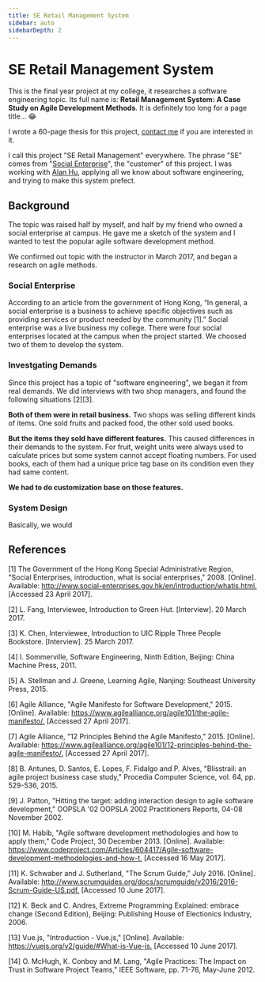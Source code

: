 ```yaml
---
title: SE Retail Management System
sidebar: auto
sidebarDepth: 2
---
```


# SE Retail Management System

This is the final year project at my college, it researches a software engineering topic. Its full name is: **Retail Management System: A Case Study on Agile Development Methods**. It is definitely too long for a page title... :joy:

I wrote a 60-page thesis for this project, [contact me](mailto:billzhonggz@outlook.com) if you are interested in it.

I call this project "SE Retail Management" everywhere. The phrase "SE" comes from "[Social Enterprise](#social-enterprise)", the "customer" of this project. I was working with [Alan Hu](https://github.com/HuBeichen1), applying all we know about software engineering, and trying to make this system prefect.

## Background

The topic was raised half by myself, and half by my friend who owned a social enterprise at campus. He gave me a sketch of the system and I wanted to test the popular agile software development method.

We confirmed out topic with the instructor in March 2017, and began a research on agile methods.

### Social Enterprise

According to an article from the government of Hong Kong, “In general, a social enterprise is a business to achieve specific objectives such as providing services or product needed by the community [1].” Social enterprise was a live business my college. There were four social enterprises located at the campus when the project started. We choosed two of them to develop the system.

### Investgating Demands

Since this project has a topic of "software engineering", we began it from real demands. We did interviews with two shop managers, and found the following situations [2][3].

**Both of them were in retail business.** Two shops was selling different kinds of items. One sold fruits and packed food, the other sold used books.

**But the items they sold have different features.** This caused differences in their demands to the system. For fruit, weight units were always used to calculate prices but some system cannot accept floating numbers. For used books, each of them had a unique price tag base on its condition even they had same content.

**We had to do customization base on those features.**

### System Design

Basically, we would 

## References

[1] The Government of the Hong Kong Special Administrative Region, "Social Enterprises, introduction, what is social enterprises," 2008. [Online]. Available: <http://www.social-enterprises.gov.hk/en/introduction/whatis.html.> [Accessed 23 April 2017].

[2] L. Fang, Interviewee, Introduction to Green Hut. [Interview]. 20 March 2017.

[3] K. Chen, Interviewee, Introduction to UIC Ripple Three People Bookstore. [Interview]. 25 March 2017.

[4] I. Sommerville, Software Engineering, Ninth Edition, Beijing: China Machine Press, 2011.

[5] A. Stellman and J. Greene, Learning Agile, Nanjing: Southeast University Press, 2015.

[6] Agile Alliance, "Agile Manifesto for Software Development," 2015. [Online]. Available: <https://www.agilealliance.org/agile101/the-agile-manifesto/.> [Accessed 27 April 2017].

[7] Agile Alliance, "12 Principles Behind the Agile Manifesto," 2015. [Online]. Available: <https://www.agilealliance.org/agile101/12-principles-behind-the-agile-manifesto/.> [Accessed 27 April 2017].

[8] B. Antunes, D. Santos, E. Lopes, F. Fidalgo and P. Alves, "Blisstrail: an agile project business case study," Procedia Computer Science, vol. 64, pp. 529-536, 2015.

[9] J. Patton, "Hitting the target: adding interaction design to agile software development," OOPSLA '02 OOPSLA 2002 Practitioners Reports, 04-08 November 2002. 

[10] M. Habib, "Agile software development methodologies and how to apply them," Code Project, 30 December 2013. [Online]. Available: <https://www.codeproject.com/Articles/604417/Agile-software-development-methodologies-and-how-t.> [Accessed 16 May 2017].

[11] K. Schwaber and J. Sutherland, "The Scrum Guide," July 2016. [Online]. Available: <http://www.scrumguides.org/docs/scrumguide/v2016/2016-Scrum-Guide-US.pdf.> [Accessed 10 June 2017].

[12] K. Beck and C. Andres, Extreme Programming Explained: embrace change (Second Edition), Beijing: Publishing House of Electionics Industry, 2006.

[13] Vue.js, "Introduction - Vue.js," [Online]. Available: <https://vuejs.org/v2/guide/#What-is-Vue-js.> [Accessed 10 June 2017].

[14] O. McHugh, K. Conboy and M. Lang, "Agile Practices: The Impact on Trust in Software Project Teams," IEEE Software, pp. 71-76, May-June 2012.
